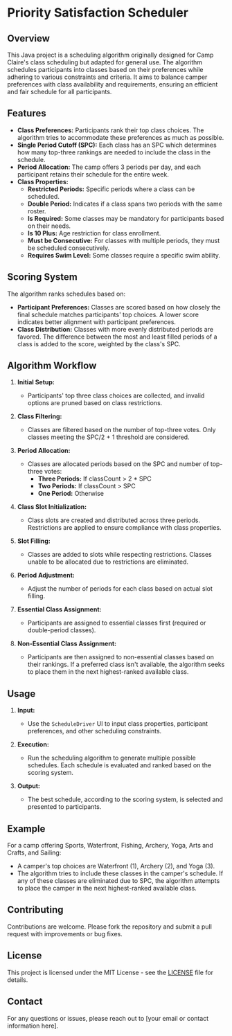 # Priority Satisfaction Scheduler

## Overview

This Java project is a scheduling algorithm originally designed for Camp Claire's class scheduling but adapted for general use. The algorithm schedules participants into classes based on their preferences while adhering to various constraints and criteria. It aims to balance camper preferences with class availability and requirements, ensuring an efficient and fair schedule for all participants.

## Features

- **Class Preferences:** Participants rank their top class choices. The algorithm tries to accommodate these preferences as much as possible.
- **Single Period Cutoff (SPC):** Each class has an SPC which determines how many top-three rankings are needed to include the class in the schedule.
- **Period Allocation:** The camp offers 3 periods per day, and each participant retains their schedule for the entire week.
- **Class Properties:**
  - **Restricted Periods:** Specific periods where a class can be scheduled.
  - **Double Period:** Indicates if a class spans two periods with the same roster.
  - **Is Required:** Some classes may be mandatory for participants based on their needs.
  - **Is 10 Plus:** Age restriction for class enrollment.
  - **Must be Consecutive:** For classes with multiple periods, they must be scheduled consecutively.
  - **Requires Swim Level:** Some classes require a specific swim ability.

## Scoring System

The algorithm ranks schedules based on:
- **Participant Preferences:** Classes are scored based on how closely the final schedule matches participants' top choices. A lower score indicates better alignment with participant preferences.
- **Class Distribution:** Classes with more evenly distributed periods are favored. The difference between the most and least filled periods of a class is added to the score, weighted by the class's SPC.

## Algorithm Workflow

1. **Initial Setup:**
   - Participants' top three class choices are collected, and invalid options are pruned based on class restrictions.
   
2. **Class Filtering:**
   - Classes are filtered based on the number of top-three votes. Only classes meeting the SPC/2 + 1 threshold are considered.
   
3. **Period Allocation:**
   - Classes are allocated periods based on the SPC and number of top-three votes:
     - **Three Periods:** If classCount > 2 * SPC
     - **Two Periods:** If classCount > SPC
     - **One Period:** Otherwise
   
4. **Class Slot Initialization:**
   - Class slots are created and distributed across three periods. Restrictions are applied to ensure compliance with class properties.
   
5. **Slot Filling:**
   - Classes are added to slots while respecting restrictions. Classes unable to be allocated due to restrictions are eliminated.
   
6. **Period Adjustment:**
   - Adjust the number of periods for each class based on actual slot filling.
   
7. **Essential Class Assignment:**
   - Participants are assigned to essential classes first (required or double-period classes).
   
8. **Non-Essential Class Assignment:**
   - Participants are then assigned to non-essential classes based on their rankings. If a preferred class isn't available, the algorithm seeks to place them in the next highest-ranked available class.

## Usage

1. **Input:**
   - Use the `ScheduleDriver` UI to input class properties, participant preferences, and other scheduling constraints.
   
2. **Execution:**
   - Run the scheduling algorithm to generate multiple possible schedules. Each schedule is evaluated and ranked based on the scoring system.
   
3. **Output:**
   - The best schedule, according to the scoring system, is selected and presented to participants.

## Example

For a camp offering Sports, Waterfront, Fishing, Archery, Yoga, Arts and Crafts, and Sailing:
- A camper's top choices are Waterfront (1), Archery (2), and Yoga (3).
- The algorithm tries to include these classes in the camper's schedule. If any of these classes are eliminated due to SPC, the algorithm attempts to place the camper in the next highest-ranked available class.

## Contributing

Contributions are welcome. Please fork the repository and submit a pull request with improvements or bug fixes.

## License

This project is licensed under the MIT License - see the [LICENSE](LICENSE) file for details.

## Contact

For any questions or issues, please reach out to [your email or contact information here].
